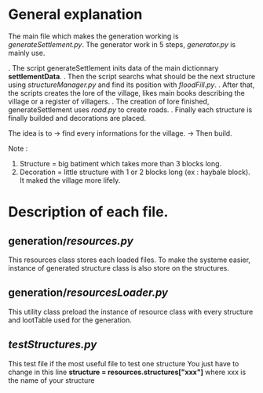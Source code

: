 # General explanation

The main file which makes the generation working is *generateSettlement.py*.
The generator work in 5 steps, *generator.py* is mainly use.


. The script generateSettlement inits data of the main dictionnary **settlementData**.
. Then the script searchs what should be the next structure using *structureManager.py* and find its position with *floodFill.py*.
. After that, the scripts creates the lore of the village, likes main books describing the village or a register of villagers.
. The creation of lore finished, generateSettlement uses *road.py* to create roads.
. Finally each structure is finally builded and decorations are placed. 

The idea is to -> find every informations for the village.
-> Then build.


Note : 
1. Structure = big batiment which takes more than 3 blocks long.
2. Decoration = little structure with 1 or 2 blocks long (ex : haybale block). It maked the village more lifely.


# Description of each file.

## generation/*resources.py*

This resources class stores each loaded files. 
To make the systeme easier, instance of generated structure class is also store on the structures.

## generation/*resourcesLoader.py*

This utility class preload the instance of resource class with every structure and lootTable used for the generation.

## *testStructures.py*

This test file if the most useful file to test one structure
You just have to change in this line **structure = resources.structures["xxx"]** where xxx is the name of your structure